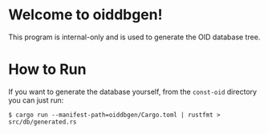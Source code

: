 # Welcome to oiddbgen!

This program is internal-only and is used to generate the OID database tree.

# How to Run

If you want to generate the database yourself, from the `const-oid` directory you can just run:

```
$ cargo run --manifest-path=oiddbgen/Cargo.toml | rustfmt > src/db/generated.rs
```
